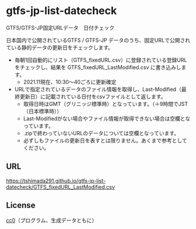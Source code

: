 # gtfs-jp-list-datecheck
GTFS/GTFS-JP固定URLデータ　日付チェック

日本国内で公開されているGTFS / GTFS-JP データのうち、固定URLで公開されている静的データの更新日をチェックします。
* 毎朝1回自動的にリスト（GTFS_fixedURL.csv）に登録されている登録URLをチェックし、結果を GTFS_fixedURL_LastModified.csv に書き込みします。
  * 2021.11現在、10:30～40ごろに更新確定
* URLで指定されているデータのファイル情報を取得し、Last-Modified（最終更新日）に記載されている日付をcsvファイルとして返します。
  * 取得日時はGMT（グリニッジ標準時）となっています。（＋9時間でJST（日本標準時））
  * Last-Modifiedがない場合やファイル情報が取得できない場合は空欄となっています。
  * .zipで終わっていないURLのデータについては空欄となっています。
  * 必ずしもファイルの更新日を表すとは限りません。あくまで参考としてください。

## URL
https://tshimada291.github.io/gtfs-jp-list-datecheck/GTFS_fixedURL_LastModified.csv

## License
[cc0](https://creativecommons.org/publicdomain/zero/1.0/deed.ja)（プログラム、生成データともに）
